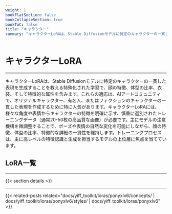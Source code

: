 ```yaml
---
weight: 1
bookFlatSection: false
bookCollapseSection: true
bookToC: false
title: "キャラクター"
summary: "キャラクターLoRAは、Stable Diffusionモデルに特定のキャラクターの一貫した表現を生成することを教える特殊化された学習で、顔の特徴、体型の比率、衣装、そして特徴的な属性を含みます。これらの適応は、AIアートコミュニティで、オリジナルキャラクター、有名人、またはフィクションのキャラクターの一貫した表現を作成するために特に人気があります。キャラクターLoRAには、様々な角度や表情からキャラクターの特徴を明確に示す、慎重に選別されたトレーニングデータ（通常20-50枚の高品質な画像）が必要です。主にモデルの注意機構を微調整することで、ポーズや表情の自然な変化を可能にしながら、顔の特徴、体型の比率、特徴的な詳細の一貫性を維持します。トレーニングプロセスは、主に高レベルの特徴認識と生成を担当するモデルの上位層に焦点を当てています。"
---
```


<!--markdownlint-disable MD025 -->

# キャラクターLoRA

---

キャラクターLoRAは、Stable Diffusionモデルに特定のキャラクターの一貫した表現を生成することを教える特殊化された学習で、顔の特徴、体型の比率、衣装、そして特徴的な属性を含みます。これらの適応は、AIアートコミュニティで、オリジナルキャラクター、有名人、またはフィクションのキャラクターの一貫した表現を作成するために特に人気があります。キャラクターLoRAには、様々な角度や表情からキャラクターの特徴を明確に示す、慎重に選別されたトレーニングデータ（通常20-50枚の高品質な画像）が必要です。主にモデルの注意機構を微調整することで、ポーズや表情の自然な変化を可能にしながら、顔の特徴、体型の比率、特徴的な詳細の一貫性を維持します。トレーニングプロセスは、主に高レベルの特徴認識と生成を担当するモデルの上位層に焦点を当てています。

## LoRA一覧

---

{{< section details >}}

---

{{< related-posts related="docs/yiff_toolkit/loras/ponyxlv6/concepts/ | docs/yiff_toolkit/loras/ponyxlv6/styles/ | docs/yiff_toolkit/loras/ponyxlv6" >}}
